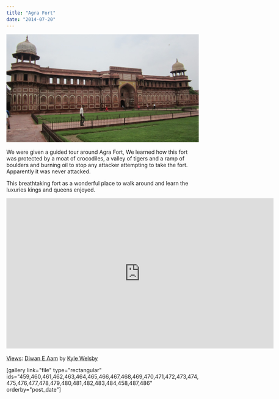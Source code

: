 ```yaml
---
title: "Agra Fort"
date: "2014-07-20"
---
```


![IMG_3457](images/IMG_3457-1024x575.jpg)

We were given a guided tour around Agra Fort, We learned how this fort was protected by a moat of crocodiles, a valley of tigers and a ramp of boulders and burning oil to stop any attacker attempting to take the fort. Apparently it was never attacked.

This breathtaking fort as a wonderful place to walk around and learn the luxuries kings and queens enjoyed.

<iframe src="https://maps.google.com/maps?layer=c&amp;panoid=hNvNzsL6Z0MAAAQfCQxzvg&amp;ie=UTF8&amp;source=embed&amp;output=svembed&amp;cbp=13%2C187.37145239738874%2C%2C0%2C-9.179341565001636" width="700" height="394" frameborder="0" marginwidth="0" marginheight="0" scrolling="no"></iframe>

[Views](https://www.google.com/maps/views/): [Diwan E Aam](https://www.google.com/maps/views/view/103958417703949399427/gphoto/6042920313141021346) by [Kyle Welsby](https://www.google.com/maps/views/profile/103958417703949399427)

\[gallery link="file" type="rectangular" ids="459,460,461,462,463,464,465,466,467,468,469,470,471,472,473,474,475,476,477,478,479,480,481,482,483,484,458,487,486" orderby="post\_date"\]
